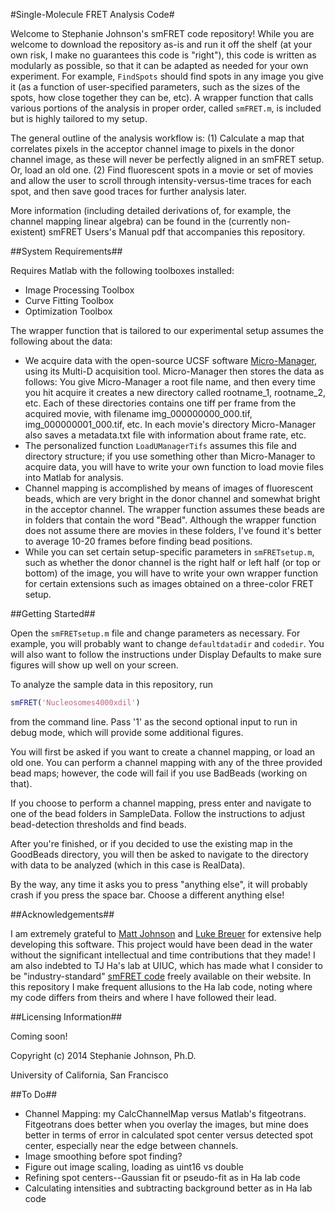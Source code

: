 #Single-Molecule FRET Analysis Code#

Welcome to Stephanie Johnson's smFRET code repository!  While you are welcome to download the repository as-is and run it off the shelf (at your own risk, I make no guarantees this code is "right"), this code is written as modularly as possible, so that it can be adapted as needed for your own experiment. For example, `FindSpots` should find spots in any image you give it (as a function of user-specified parameters, such as the sizes of the spots, how close together they can be, etc). A wrapper function that calls various portions of the analysis in proper order, called `smFRET.m`, is included but is highly tailored to my setup.

The general outline of the analysis workflow is:
(1) Calculate a map that correlates pixels in the acceptor channel image to pixels in the donor channel image, as these will never be perfectly aligned in an smFRET setup.  Or, load an old one.
(2) Find fluorescent spots in a movie or set of movies and allow the user to scroll through intensity-versus-time traces for each spot, and then save good traces for further analysis later.

More information (including detailed derivations of, for example, the channel mapping linear algebra) can be found in the (currently non-existent) smFRET Users's Manual pdf that accompanies this repository.

##System Requirements##

Requires Matlab with the following toolboxes installed:
* Image Processing Toolbox
* Curve Fitting Toolbox
* Optimization Toolbox

The wrapper function that is tailored to our experimental setup assumes the following about the data:
* We acquire data with the open-source UCSF software [Micro-Manager](http://www.micro-manager.org), using its Multi-D acquisition tool. Micro-Manager then stores the data as follows: You give Micro-Manager a root file name, and then every time you hit acquire it creates a new directory called rootname_1, rootname_2, etc.  Each of these directories contains one tiff per frame from the acquired movie, with filename img_000000000_000.tif, img_000000001_000.tif, etc. In each movie's directory Micro-Manager also saves a metadata.txt file with information about frame rate, etc.
* The personalized function `LoadUManagerTifs` assumes this file and directory structure; if you use something other than Micro-Manager to acquire data, you will have to write your own function to load movie files into Matlab for analysis.
* Channel mapping is accomplished by means of images of fluorescent beads, which are very bright in the donor channel and somewhat bright in the acceptor channel.  The wrapper function assumes these beads are in folders that contain the word "Bead".  Although the wrapper function does not assume there are movies in these folders, I've found it's better to average 10-20 frames before finding bead positions.
* While you can set certain setup-specific parameters in `smFRETsetup.m`, such as whether the donor channel is the right half or left half (or top or bottom) of the image, you will have to write your own wrapper function for certain extensions such as images obtained on a three-color FRET setup.  

##Getting Started##

Open the `smFRETsetup.m` file and change parameters as necessary. For example, you will probably want to change `defaultdatadir` and `codedir`.  You will also want to follow the instructions under Display Defaults to make sure figures will show up well on your screen.

To analyze the sample data in this repository, run

```matlab
smFRET('Nucleosomes4000xdil')
```

from the command line.  Pass '1' as the second optional input to run in debug mode, which will provide some additional figures.

You will first be asked if you want to create a channel mapping, or load an old one.  You can perform a channel mapping with any of the three provided bead maps; however, the code will fail if you use BadBeads (working on that).

If you choose to perform a channel mapping, press enter and navigate to one of the bead folders in SampleData.  Follow the instructions to adjust bead-detection thresholds and find beads.

After you're finished, or if you decided to use the existing map in the GoodBeads directory, you will then be asked to navigate to the directory with data to be analyzed (which in this case is RealData).

By the way, any time it asks you to press "anything else", it will probably crash if you press the space bar.  Choose a different anything else!

##Acknowledgements##

I am extremely grateful to [Matt Johnson](http://www.mit.edu/~mattjj/) and [Luke Breuer](http://luke.breuer.com/) for extensive help developing this software.  This project would have been dead in the water without the significant intellectual and time contributions that they made! I am also indebted to TJ Ha's lab at UIUC, which has made what I consider to be "industry-standard" [smFRET code](http://cplc.illinois.edu/software/) freely available on their website. In this repository I make frequent allusions to the Ha lab code, noting where my code differs from theirs and where I have followed their lead.

##Licensing Information##

Coming soon!

Copyright (c) 2014 Stephanie Johnson, Ph.D.

University of California, San Francisco

##To Do##
* Channel Mapping: my CalcChannelMap versus Matlab's fitgeotrans.  Fitgeotrans does better when you overlay the images, but mine does better in terms of error in calculated spot center versus detected spot center, especially near the edge between channels.
* Image smoothing before spot finding?
* Figure out image scaling, loading as uint16 vs double
* Refining spot centers--Gaussian fit or pseudo-fit as in Ha lab code
* Calculating intensities and subtracting background better as in Ha lab code 



